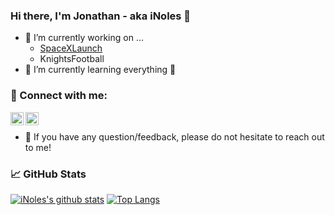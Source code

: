 ### Hi there, I'm Jonathan - aka iNoles 👋 

- 🔭 I’m currently working on ...
  - [SpaceXLaunch](https://github.com/iNoles/SpaceXLaunch)
  - KnightsFootball
- 🌱 I’m currently learning everything 🤣

### 🤝 Connect with me:

<a href="https://www.linkedin.com/in/jonathan-steele/"><img align="left" src="https://raw.githubusercontent.com/yushi1007/yushi1007/main/images/linkedin.svg" alt="Jonathan Steele | LinkedIn" width="21px"/></a>
<a href="https://www.instagram.com/xfsunoles/"><img align="left" src="https://raw.githubusercontent.com/yushi1007/yushi1007/main/images/instagram.svg" alt="Jonathan Steele | Instagram" width="21px"/></a>
</br>
- 💬 If you have any question/feedback, please do not hesitate to reach out to me!

### 📈 GitHub Stats

[![iNoles's github stats](https://github-readme-stats.vercel.app/api?username=inoles&line_height=40)](https://github.com/inoles)
[![Top Langs](https://github-readme-stats.vercel.app/api/top-langs/?username=inoles)](https://github.com/inoles)
